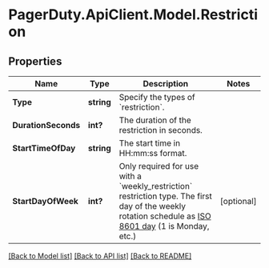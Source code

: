# PagerDuty.ApiClient.Model.Restriction
## Properties

Name | Type | Description | Notes
------------ | ------------- | ------------- | -------------
**Type** | **string** | Specify the types of &#x60;restriction&#x60;. | 
**DurationSeconds** | **int?** | The duration of the restriction in seconds. | 
**StartTimeOfDay** | **string** | The start time in HH:mm:ss format. | 
**StartDayOfWeek** | **int?** | Only required for use with a &#x60;weekly_restriction&#x60; restriction type. The first day of the weekly rotation schedule as [ISO 8601 day](https://en.wikipedia.org/wiki/ISO_week_date) (1 is Monday, etc.) | [optional] 

[[Back to Model list]](../README.md#documentation-for-models) [[Back to API list]](../README.md#documentation-for-api-endpoints) [[Back to README]](../README.md)

